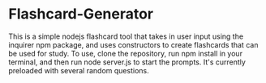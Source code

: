 # Flashcard-Generator

This is a simple nodejs flashcard tool that takes in user input using the inquirer npm package, and uses constructors to create flashcards that can be used for study. To use, clone the repository, run npm install in your terminal, and then run node server.js to start the prompts. It's currently preloaded with several random questions.
